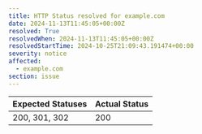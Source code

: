 ```yaml
---
title: HTTP Status resolved for example.com
date: 2024-11-13T11:45:05+00:00Z
resolved: True
resolvedWhen: 2024-11-13T11:45:05+00:00Z
resolvedStartTime: 2024-10-25T21:09:43.191474+00:00
severity: notice
affected:
  - example.com
section: issue
---
```


| Expected Statuses | Actual Status  |
|-------------------|----------------|
| 200, 301, 302 | 200 |
